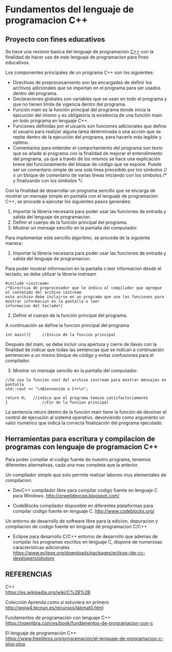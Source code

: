 # Fundamentos del lenguaje de programacion C++
## Proyecto con fines educativos

Se hace una revision basica del lenguaje de programacion [C++](https://es.wikipedia.org/wiki/C%2B%2B) con la finalidad de hacer uso de este lenguaje de programacion para fines educativos.

Los componentes principales de un programa C++ son los siguientes:  
- Directivas de preprocesamiento son las encargadas de definir los archivos adicionales que se importan en el programa para ser usados dentro del programa.  
- Declaraciones globales son variables que se usan en todo el programa y que no tienen limite de vigencia dentro del programa.  
- Función main es la función principal del programa donde inicia la ejecución del mismo y es obligatoria la existencia de una función main en todo programa en lenguaje C++.  
- Funciones definidas por el usuario son funciones adicionales que define el usuario para realizar alguna tarea determinada o una acción que se repite dentro de la ejecución del programa, para hacerlo más legible y optimo.  
- Comentarios para entender el comportamiento del programa son texto que se añade al programa con la finalidad de mejorar el entendimiento del programa, ya que a través de los mismos se hace una explicación breve del funcionamiento del bloque de código que se expone. Puede ser un comentario simple de una sola línea precedido por los símbolos // o un bloque de comentario de varias líneas iniciando con los símbolos /* y finalizando con los símbolos */.  

Con la finalidad de desarrollar un programa sencillo que se encarga de mostrar un mensaje simple en pantalla con el lenguaje de programacion C++, se procede a ejecutar los siguientes pasos generales:

1. Importar la libreria necesaria para poder usar las funciones de entrada y salida del lenguaje de programacion.  
2. Definir el cuerpo de la función principal del programa.
3. Mostrar un mensaje sencillo en la pantalla del computador.

Para implementar este sencillo algoritmo, se procede de la siguiente manera:

1. Importar la libreria necesaria para poder usar las funciones de entrada y salida del lenguaje de programacion.  

Para poder mostrar informacion en la pantalla o leer informacion desde el teclado, se debe utilizar la libreria iostream

~~~
#include <iostream>  
/*Directiva de preprocesador que le indica al compilador que agregue el contenido del archivo iostream
este archivo debe incluirse en un programa que use las funciones para mostrar informacion en la pantalla o leer
informacion del teclado*/
~~~

2. Definir el cuerpo de la función principal del programa.

A continuación se define la funcion principal del programa  
~~~
int main(){		//Inicio de la funcion principal
~~~

Después del main, se debe incluir una apertura y cierre de llaves con la finalidad de indicar que todas las sentencias que se indican a continuación pertenecen a un mismo bloque de código y evitar confusiones para el compilador.

3. Mostrar un mensaje sencillo en la pantalla del computador.

~~~
//Se usa la funcion cout del archivo iostream para mostrar mensajes en pantalla  
std::cout << "\nBienvenido a C++\n";

return 0; 	//indica que el programa temino satisfactoriamente  
}				//Fin de la funcion principal
~~~

La sentencia return dentro de la función main tiene la función de devolver el control de ejecución al sistema operativo, devolviendo como argumento un valor numérico que indica la correcta finalización del programa ejecutado.

## Herramientas para escritura y compilacion de programas con lenguaje de programacion C++

Para poder compilar el codigo fuente de nuestro programa, tenemos diferentes alternativas, cada una mas completa que la anterior.

Un compilador simple que solo permite realizar labores muy elementales de compilacion.  
- DevC++ compilador libre para compilar codigo fuente en lenguaje C para Windows. 
http://orwelldevcpp.blogspot.com/

- CodeBlocks compilador disponible en diferentes plataformas para compilar codigo fuente en lenguaje C. 
http://www.codeblocks.org/

Un entorno de desarrollo de software libre para la edicion, depuracion y compilacion de codigo fuente en lenguaje de programacion C/C++  
- Eclipse para desarrollo C/C++ entorno de desarrollo que ademas de compilar los programas escritos en lenguaje C, dispone de numerosas caracteristicas adicionales. 
https://www.eclipse.org/downloads/packages/eclipse-ide-cc-developers/photonr

## REFERENCIAS

C++  
https://es.wikipedia.org/wiki/C%2B%2B

Colección Aprenda como si estuviera en primero  
http://www4.tecnun.es/recursos/labmat0.html

Fundamentos de programación con lenguaje C++  
https://openlibra.com/es/book/fundamentos-de-programacion-con-c

El lenguaje de programación C++  
https://www.freelibros.org/programacion/el-lenguaje-de-programacion-c-plus-plus
